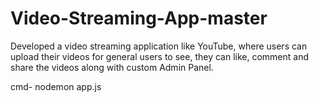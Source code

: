 # Video-Streaming-App-master
Developed a video streaming application like YouTube, where users can upload their videos for general users to see, they can like, comment and share the videos along with custom Admin Panel.

cmd- nodemon app.js
